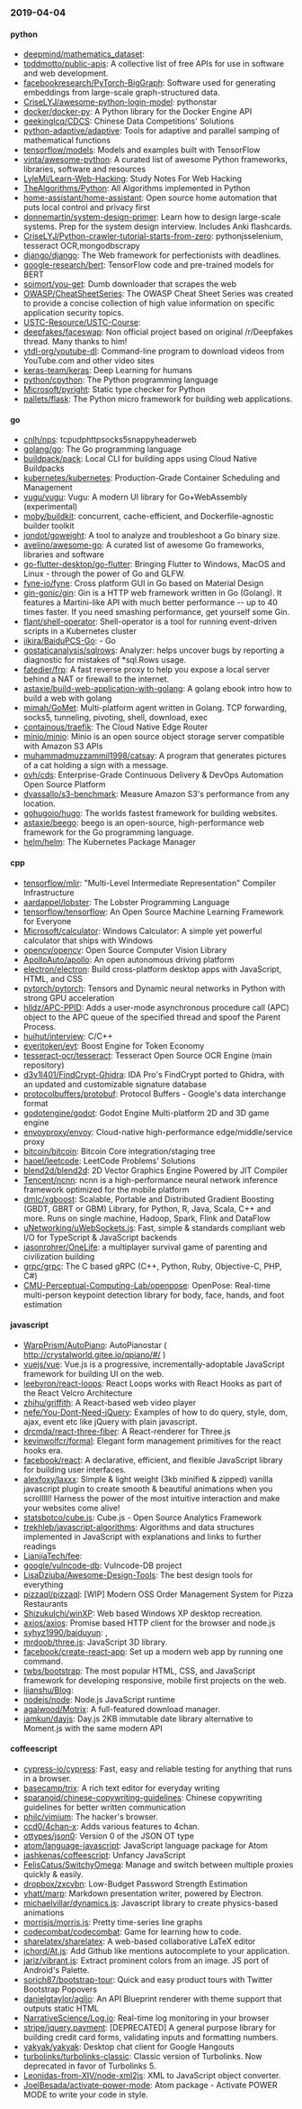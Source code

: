 ### 2019-04-04

#### python
* [deepmind/mathematics_dataset](https://github.com/deepmind/mathematics_dataset): 
* [toddmotto/public-apis](https://github.com/toddmotto/public-apis): A collective list of free APIs for use in software and web development.
* [facebookresearch/PyTorch-BigGraph](https://github.com/facebookresearch/PyTorch-BigGraph): Software used for generating embeddings from large-scale graph-structured data.
* [CriseLYJ/awesome-python-login-model](https://github.com/CriseLYJ/awesome-python-login-model): pythonstar
* [docker/docker-py](https://github.com/docker/docker-py): A Python library for the Docker Engine API
* [geekinglcq/CDCS](https://github.com/geekinglcq/CDCS): Chinese Data Competitions' Solutions
* [python-adaptive/adaptive](https://github.com/python-adaptive/adaptive):  Tools for adaptive and parallel samping of mathematical functions
* [tensorflow/models](https://github.com/tensorflow/models): Models and examples built with TensorFlow
* [vinta/awesome-python](https://github.com/vinta/awesome-python): A curated list of awesome Python frameworks, libraries, software and resources
* [LyleMi/Learn-Web-Hacking](https://github.com/LyleMi/Learn-Web-Hacking): Study Notes For Web Hacking
* [TheAlgorithms/Python](https://github.com/TheAlgorithms/Python): All Algorithms implemented in Python
* [home-assistant/home-assistant](https://github.com/home-assistant/home-assistant):  Open source home automation that puts local control and privacy first
* [donnemartin/system-design-primer](https://github.com/donnemartin/system-design-primer): Learn how to design large-scale systems. Prep for the system design interview. Includes Anki flashcards.
* [CriseLYJ/Python-crawler-tutorial-starts-from-zero](https://github.com/CriseLYJ/Python-crawler-tutorial-starts-from-zero): pythonjsselenium, tesseract OCR,mongodbscrapy
* [django/django](https://github.com/django/django): The Web framework for perfectionists with deadlines.
* [google-research/bert](https://github.com/google-research/bert): TensorFlow code and pre-trained models for BERT
* [soimort/you-get](https://github.com/soimort/you-get):  Dumb downloader that scrapes the web
* [OWASP/CheatSheetSeries](https://github.com/OWASP/CheatSheetSeries): The OWASP Cheat Sheet Series was created to provide a concise collection of high value information on specific application security topics.
* [USTC-Resource/USTC-Course](https://github.com/USTC-Resource/USTC-Course): 
* [deepfakes/faceswap](https://github.com/deepfakes/faceswap): Non official project based on original /r/Deepfakes thread. Many thanks to him!
* [ytdl-org/youtube-dl](https://github.com/ytdl-org/youtube-dl): Command-line program to download videos from YouTube.com and other video sites
* [keras-team/keras](https://github.com/keras-team/keras): Deep Learning for humans
* [python/cpython](https://github.com/python/cpython): The Python programming language
* [Microsoft/pyright](https://github.com/Microsoft/pyright): Static type checker for Python
* [pallets/flask](https://github.com/pallets/flask): The Python micro framework for building web applications.

#### go
* [cnlh/nps](https://github.com/cnlh/nps): tcpudphttpsocks5snappyheaderweb
* [golang/go](https://github.com/golang/go): The Go programming language
* [buildpack/pack](https://github.com/buildpack/pack): Local CLI for building apps using Cloud Native Buildpacks
* [kubernetes/kubernetes](https://github.com/kubernetes/kubernetes): Production-Grade Container Scheduling and Management
* [vugu/vugu](https://github.com/vugu/vugu): Vugu: A modern UI library for Go+WebAssembly (experimental)
* [moby/buildkit](https://github.com/moby/buildkit): concurrent, cache-efficient, and Dockerfile-agnostic builder toolkit
* [jondot/goweight](https://github.com/jondot/goweight): A tool to analyze and troubleshoot a Go binary size.
* [avelino/awesome-go](https://github.com/avelino/awesome-go): A curated list of awesome Go frameworks, libraries and software
* [go-flutter-desktop/go-flutter](https://github.com/go-flutter-desktop/go-flutter): Bringing Flutter to Windows, MacOS and Linux - through the power of Go and GLFW.
* [fyne-io/fyne](https://github.com/fyne-io/fyne): Cross platform GUI in Go based on Material Design
* [gin-gonic/gin](https://github.com/gin-gonic/gin): Gin is a HTTP web framework written in Go (Golang). It features a Martini-like API with much better performance -- up to 40 times faster. If you need smashing performance, get yourself some Gin.
* [flant/shell-operator](https://github.com/flant/shell-operator): Shell-operator is a tool for running event-driven scripts in a Kubernetes cluster
* [iikira/BaiduPCS-Go](https://github.com/iikira/BaiduPCS-Go):  - Go
* [gostaticanalysis/sqlrows](https://github.com/gostaticanalysis/sqlrows): Analyzer: helps uncover bugs by reporting a diagnostic for mistakes of *sql.Rows usage.
* [fatedier/frp](https://github.com/fatedier/frp): A fast reverse proxy to help you expose a local server behind a NAT or firewall to the internet.
* [astaxie/build-web-application-with-golang](https://github.com/astaxie/build-web-application-with-golang): A golang ebook intro how to build a web with golang
* [mimah/GoMet](https://github.com/mimah/GoMet): Multi-platform agent written in Golang. TCP forwarding, socks5, tunneling, pivoting, shell, download, exec
* [containous/traefik](https://github.com/containous/traefik): The Cloud Native Edge Router
* [minio/minio](https://github.com/minio/minio): Minio is an open source object storage server compatible with Amazon S3 APIs
* [muhammadmuzzammil1998/catsay](https://github.com/muhammadmuzzammil1998/catsay): A program that generates pictures of a cat holding a sign with a message.
* [ovh/cds](https://github.com/ovh/cds): Enterprise-Grade Continuous Delivery & DevOps Automation Open Source Platform
* [dvassallo/s3-benchmark](https://github.com/dvassallo/s3-benchmark): Measure Amazon S3's performance from any location.
* [gohugoio/hugo](https://github.com/gohugoio/hugo): The worlds fastest framework for building websites.
* [astaxie/beego](https://github.com/astaxie/beego): beego is an open-source, high-performance web framework for the Go programming language.
* [helm/helm](https://github.com/helm/helm): The Kubernetes Package Manager

#### cpp
* [tensorflow/mlir](https://github.com/tensorflow/mlir): "Multi-Level Intermediate Representation" Compiler Infrastructure
* [aardappel/lobster](https://github.com/aardappel/lobster): The Lobster Programming Language
* [tensorflow/tensorflow](https://github.com/tensorflow/tensorflow): An Open Source Machine Learning Framework for Everyone
* [Microsoft/calculator](https://github.com/Microsoft/calculator): Windows Calculator: A simple yet powerful calculator that ships with Windows
* [opencv/opencv](https://github.com/opencv/opencv): Open Source Computer Vision Library
* [ApolloAuto/apollo](https://github.com/ApolloAuto/apollo): An open autonomous driving platform
* [electron/electron](https://github.com/electron/electron): Build cross-platform desktop apps with JavaScript, HTML, and CSS
* [pytorch/pytorch](https://github.com/pytorch/pytorch): Tensors and Dynamic neural networks in Python with strong GPU acceleration
* [hlldz/APC-PPID](https://github.com/hlldz/APC-PPID): Adds a user-mode asynchronous procedure call (APC) object to the APC queue of the specified thread and spoof the Parent Process.
* [huihut/interview](https://github.com/huihut/interview):  C/C++
* [everitoken/evt](https://github.com/everitoken/evt): Boost Engine for Token Economy
* [tesseract-ocr/tesseract](https://github.com/tesseract-ocr/tesseract): Tesseract Open Source OCR Engine (main repository)
* [d3v1l401/FindCrypt-Ghidra](https://github.com/d3v1l401/FindCrypt-Ghidra): IDA Pro's FindCrypt ported to Ghidra, with an updated and customizable signature database
* [protocolbuffers/protobuf](https://github.com/protocolbuffers/protobuf): Protocol Buffers - Google's data interchange format
* [godotengine/godot](https://github.com/godotengine/godot): Godot Engine  Multi-platform 2D and 3D game engine
* [envoyproxy/envoy](https://github.com/envoyproxy/envoy): Cloud-native high-performance edge/middle/service proxy
* [bitcoin/bitcoin](https://github.com/bitcoin/bitcoin): Bitcoin Core integration/staging tree
* [haoel/leetcode](https://github.com/haoel/leetcode): LeetCode Problems' Solutions
* [blend2d/blend2d](https://github.com/blend2d/blend2d): 2D Vector Graphics Engine Powered by JIT Compiler
* [Tencent/ncnn](https://github.com/Tencent/ncnn): ncnn is a high-performance neural network inference framework optimized for the mobile platform
* [dmlc/xgboost](https://github.com/dmlc/xgboost): Scalable, Portable and Distributed Gradient Boosting (GBDT, GBRT or GBM) Library, for Python, R, Java, Scala, C++ and more. Runs on single machine, Hadoop, Spark, Flink and DataFlow
* [uNetworking/uWebSockets.js](https://github.com/uNetworking/uWebSockets.js): Fast, simple & standards compliant web I/O for TypeScript & JavaScript backends
* [jasonrohrer/OneLife](https://github.com/jasonrohrer/OneLife): a multiplayer survival game of parenting and civilization building
* [grpc/grpc](https://github.com/grpc/grpc): The C based gRPC (C++, Python, Ruby, Objective-C, PHP, C#)
* [CMU-Perceptual-Computing-Lab/openpose](https://github.com/CMU-Perceptual-Computing-Lab/openpose): OpenPose: Real-time multi-person keypoint detection library for body, face, hands, and foot estimation

#### javascript
* [WarpPrism/AutoPiano](https://github.com/WarpPrism/AutoPiano):  AutoPianostar ( http://crystalworld.gitee.io/qpiano/#/ )
* [vuejs/vue](https://github.com/vuejs/vue):  Vue.js is a progressive, incrementally-adoptable JavaScript framework for building UI on the web.
* [leebyron/react-loops](https://github.com/leebyron/react-loops): React Loops works with React Hooks as part of the React Velcro Architecture
* [zhihu/griffith](https://github.com/zhihu/griffith): A React-based web video player
* [nefe/You-Dont-Need-jQuery](https://github.com/nefe/You-Dont-Need-jQuery): Examples of how to do query, style, dom, ajax, event etc like jQuery with plain javascript.
* [drcmda/react-three-fiber](https://github.com/drcmda/react-three-fiber): A React-renderer for Three.js
* [kevinwolfcr/formal](https://github.com/kevinwolfcr/formal):  Elegant form management primitives for the react hooks era.
* [facebook/react](https://github.com/facebook/react): A declarative, efficient, and flexible JavaScript library for building user interfaces.
* [alexfoxy/laxxx](https://github.com/alexfoxy/laxxx): Simple & light weight (3kb minified & zipped) vanilla javascript plugin to create smooth & beautiful animations when you scrolllll! Harness the power of the most intuitive interaction and make your websites come alive!
* [statsbotco/cube.js](https://github.com/statsbotco/cube.js):  Cube.js - Open Source Analytics Framework
* [trekhleb/javascript-algorithms](https://github.com/trekhleb/javascript-algorithms):  Algorithms and data structures implemented in JavaScript with explanations and links to further readings
* [LianjiaTech/fee](https://github.com/LianjiaTech/fee): 
* [google/vulncode-db](https://github.com/google/vulncode-db): Vulncode-DB project
* [LisaDziuba/Awesome-Design-Tools](https://github.com/LisaDziuba/Awesome-Design-Tools): The best design tools for everything 
* [pizzaql/pizzaql](https://github.com/pizzaql/pizzaql):  [WIP] Modern OSS Order Management System for Pizza Restaurants
* [ShizukuIchi/winXP](https://github.com/ShizukuIchi/winXP):  Web based Windows XP desktop recreation.
* [axios/axios](https://github.com/axios/axios): Promise based HTTP client for the browser and node.js
* [syhyz1990/baiduyun](https://github.com/syhyz1990/baiduyun):  ,
* [mrdoob/three.js](https://github.com/mrdoob/three.js): JavaScript 3D library.
* [facebook/create-react-app](https://github.com/facebook/create-react-app): Set up a modern web app by running one command.
* [twbs/bootstrap](https://github.com/twbs/bootstrap): The most popular HTML, CSS, and JavaScript framework for developing responsive, mobile first projects on the web.
* [ljianshu/Blog](https://github.com/ljianshu/Blog): 
* [nodejs/node](https://github.com/nodejs/node): Node.js JavaScript runtime 
* [agalwood/Motrix](https://github.com/agalwood/Motrix): A full-featured download manager.
* [iamkun/dayjs](https://github.com/iamkun/dayjs):  Day.js 2KB immutable date library alternative to Moment.js with the same modern API

#### coffeescript
* [cypress-io/cypress](https://github.com/cypress-io/cypress): Fast, easy and reliable testing for anything that runs in a browser.
* [basecamp/trix](https://github.com/basecamp/trix): A rich text editor for everyday writing
* [sparanoid/chinese-copywriting-guidelines](https://github.com/sparanoid/chinese-copywriting-guidelines): Chinese copywriting guidelines for better written communication
* [philc/vimium](https://github.com/philc/vimium): The hacker's browser.
* [ccd0/4chan-x](https://github.com/ccd0/4chan-x): Adds various features to 4chan.
* [ottypes/json0](https://github.com/ottypes/json0): Version 0 of the JSON OT type
* [atom/language-javascript](https://github.com/atom/language-javascript): JavaScript language package for Atom
* [jashkenas/coffeescript](https://github.com/jashkenas/coffeescript): Unfancy JavaScript
* [FelisCatus/SwitchyOmega](https://github.com/FelisCatus/SwitchyOmega): Manage and switch between multiple proxies quickly & easily.
* [dropbox/zxcvbn](https://github.com/dropbox/zxcvbn): Low-Budget Password Strength Estimation
* [yhatt/marp](https://github.com/yhatt/marp): Markdown presentation writer, powered by Electron.
* [michaelvillar/dynamics.js](https://github.com/michaelvillar/dynamics.js): Javascript library to create physics-based animations
* [morrisjs/morris.js](https://github.com/morrisjs/morris.js): Pretty time-series line graphs
* [codecombat/codecombat](https://github.com/codecombat/codecombat): Game for learning how to code.
* [sharelatex/sharelatex](https://github.com/sharelatex/sharelatex): A web-based collaborative LaTeX editor
* [ichord/At.js](https://github.com/ichord/At.js): Add Github like mentions autocomplete to your application.
* [jariz/vibrant.js](https://github.com/jariz/vibrant.js): Extract prominent colors from an image. JS port of Android's Palette.
* [sorich87/bootstrap-tour](https://github.com/sorich87/bootstrap-tour): Quick and easy product tours with Twitter Bootstrap Popovers
* [danielgtaylor/aglio](https://github.com/danielgtaylor/aglio): An API Blueprint renderer with theme support that outputs static HTML
* [NarrativeScience/Log.io](https://github.com/NarrativeScience/Log.io): Real-time log monitoring in your browser
* [stripe/jquery.payment](https://github.com/stripe/jquery.payment): [DEPRECATED] A general purpose library for building credit card forms, validating inputs and formatting numbers.
* [yakyak/yakyak](https://github.com/yakyak/yakyak): Desktop chat client for Google Hangouts
* [turbolinks/turbolinks-classic](https://github.com/turbolinks/turbolinks-classic): Classic version of Turbolinks. Now deprecated in favor of Turbolinks 5.
* [Leonidas-from-XIV/node-xml2js](https://github.com/Leonidas-from-XIV/node-xml2js): XML to JavaScript object converter.
* [JoelBesada/activate-power-mode](https://github.com/JoelBesada/activate-power-mode): Atom package - Activate POWER MODE to write your code in style.

